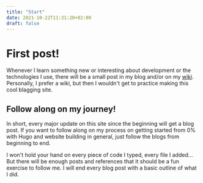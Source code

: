 ```yaml
---
title: "Start"
date: 2021-10-22T11:31:20+02:00
draft: false
---
```


# First post!
Whenever I learn something new or interesting about
development or the technologies I use, there will be a
small post in my blog and/or on my
[wiki](https://wiki.jurjen.dev).  Personally, I prefer a
wiki, but then I wouldn't get to practice making this
cool blagging site.

## Follow along on my journey!
In short, every major update on this site since the beginning will get a blog
post. If you want to follow along on my process on getting started from 0% with
Hugo and website building in general, just follow the blogs from beginning
to end.

I won't hold your hand on every piece of code I typed, every file I added...
But there will be enough posts and references that it should be a fun exercise
to follow me. I will end every blog post with a basic outline of what I did.
